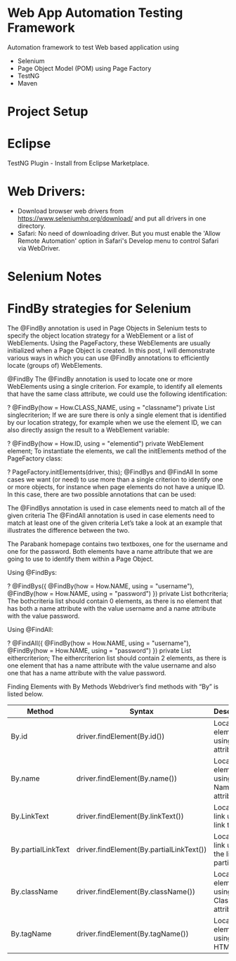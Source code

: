 Web App Automation Testing Framework
=====================================

Automation framework to test Web based application using
  - Selenium
  - Page Object Model (POM) using Page Factory
  - TestNG
  - Maven


Project Setup
=============

# Eclipse
  TestNG Plugin - Install from Eclipse Marketplace.

# Web Drivers:

- Download browser web drivers from https://www.seleniumhq.org/download/ and put all drivers in one directory.
- Safari: No need of downloading driver. But you must enable the 'Allow Remote Automation' option in Safari's Develop menu to control Safari via WebDriver.


Selenium Notes
===============
# FindBy strategies for Selenium

The @FindBy annotation is used in Page Objects in Selenium tests to specify the object location strategy for a WebElement or a list of WebElements. Using the PageFactory, these WebElements are usually initialized when a Page Object is created. In this post, I will demonstrate various ways in which you can use @FindBy annotations to efficiently locate (groups of) WebElements.

@FindBy
The @FindBy annotation is used to locate one or more WebElements using a single criterion. For example, to identify all elements that have the same class attribute, we could use the following identification:

?
@FindBy(how = How.CLASS_NAME, using = "classname")
private List<WebElement> singlecriterion;
If we are sure there is only a single element that is identified by our location strategy, for example when we use the element ID, we can also directly assign the result to a WebElement variable:

?
@FindBy(how = How.ID, using = "elementid")
private WebElement element;
To instantiate the elements, we call the initElements method of the PageFactory class:

?
PageFactory.initElements(driver, this);
@FindBys and @FindAll
In some cases we want (or need) to use more than a single criterion to identify one or more objects, for instance when page elements do not have a unique ID. In this case, there are two possible annotations that can be used:

The @FindBys annotation is used in case elements need to match all of the given criteria
The @FindAll annotation is used in case elements need to match at least one of the given criteria
Let’s take a look at an example that illustrates the difference between the two.

The Parabank homepage contains two textboxes, one for the username and one for the password. Both elements have a name attribute that we are going to use to identify them within a Page Object.

Using @FindBys:

?
@FindBys({
    @FindBy(how = How.NAME, using = "username"),
    @FindBy(how = How.NAME, using = "password")
})
private List<WebElement> bothcriteria;
The bothcriteria list should contain 0 elements, as there is no element that has both a name attribute with the value username and a name attribute with the value password.

Using @FindAll:

?
@FindAll({
    @FindBy(how = How.NAME, using = "username"),
    @FindBy(how = How.NAME, using = "password")
})
private List<WebElement> eithercriterion;
The eithercriterion list should contain 2 elements, as there is one element that has a name attribute with the value username and also one that has a name attribute with the value password.

Finding Elements with By Methods
Webdriver’s find methods with “By” is listed below.

Method | 	Syntax | 	Description
-------|-----------|----------------
By.id     |	driver.findElement(By.id(<element ID>))	| Locates an element using the ID attribute
By.name   |	driver.findElement(By.name(<element name>)) |	Locates an element using the Name attribute
By.LinkText|	driver.findElement(By.linkText(<linktext>)) |	Locates a link using link text
By.partialLinkText|	driver.findElement(By.partialLinkText(<linktext>)) |	Locates a link using the link’s partial text
By.className	 | driver.findElement(By.className(<element class>)) |	Locates an element using the Class attribute
By.tagName |	driver.findElement(By.tagName(<htmltagname>)) |	Locates an element using the HTML tag
